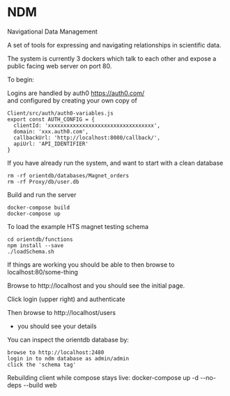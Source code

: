 # NDM
Navigational Data Management

A set of tools for expressing and navigating relationships in scientific data.

The system is currently 3 dockers which talk to each other and expose a public
facing web server on port 80.

To begin:

Logins are handled by auth0 https://auth0.com/  
and configured by creating your own copy of

```
Client/src/auth/auth0-variables.js 
export const AUTH_CONFIG = {
  clientId: 'xxxxxxxxxxxxxxxxxxxxxxxxxxxxxxxxxx',
  domain: 'xxx.auth0.com',
  callbackUrl: 'http://localhost:8080/callback/',
  apiUrl: 'API_IDENTIFIER'
}
```

If you have already run the system, and want to start with a clean database

```
rm -rf orientdb/databases/Magnet_orders
rm -rf Proxy/db/user.db
```
Build and run the server
```
docker-compose build
docker-compose up
```

To load the example HTS magnet testing schema
```
cd orientdb/functions
npm install --save
./loadSchema.sh
```
If things are working you should be able to then browse to localhost:80/some-thing

Browse to http://localhost and you should see the initial page.

Click login (upper right) and authenticate

Then browse to http://localhost/users
- you should see your details
 
You can inspect the orientdb database by:
```
browse to http://localhost:2480
login in to ndm database as admin/admin
click the 'schema tag'
```

Rebuilding client while compose stays live:
docker-compose up -d --no-deps --build web

